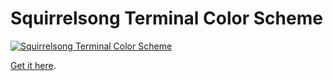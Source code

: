 # Squirrelsong Terminal Color Scheme

[![Squirrelsong Terminal Color Scheme](http://wow.sapegin.me/1r1B0f1M1q2W/squirrelsong.png)](https://github.com/sapegin/squirrelsong)

[Get it here](https://github.com/sapegin/squirrelsong).
